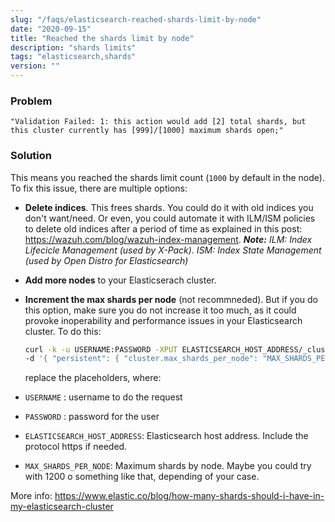 ```yaml
---
slug: "/faqs/elasticsearch-reached-shards-limit-by-node"
date: "2020-09-15"
title: "Reached the shards limit by node"
description: "shards limits"
tags: "elasticsearch,shards"
version: ""
---
```


### Problem

```
"Validation Failed: 1: this action would add [2] total shards, but this cluster currently has [999]/[1000] maximum shards open;"
```

### Solution

This means you reached the shards limit count (`1000` by default in the node). To fix this issue, there are multiple options:

- **Delete indices**. This frees shards. You could do it with old indices you don't want/need. Or even, you could automate it with ILM/ISM policies to delete old indices after a period of time as explained in this post: https://wazuh.com/blog/wazuh-index-management.
***Note:*** *ILM: Index Lifecicle Management (used by X-Pack). ISM: Index State Management (used by Open Distro for Elasticsearch)*

- **Add more nodes** to your Elasticserach cluster.

- **Increment the max shards per node** (not recommneded). But if you do this option, make sure you do not increase it too much, as it could provoke inoperability and performance issues in your Elasticsearch cluster. To do this:

  ```sh
  curl -k -u USERNAME:PASSWORD -XPUT ELASTICSEARCH_HOST_ADDRESS/_cluster/settings -H "Content-Type: application/json" \
  -d '{ "persistent": { "cluster.max_shards_per_node": "MAX_SHARDS_PER_NODE" } }'
  ```

  replace the placeholders, where:

- `USERNAME` : username to do the request

- `PASSWORD` : password for the user

- `ELASTICSEARCH_HOST_ADDRESS`: Elasticsearch host address. Include the protocol https if needed.

- `MAX_SHARDS_PER_NODE`: Maximum shards by node. Maybe you could try with 1200 o something like that, depending of your case.

More info: https://www.elastic.co/blog/how-many-shards-should-i-have-in-my-elasticsearch-cluster
